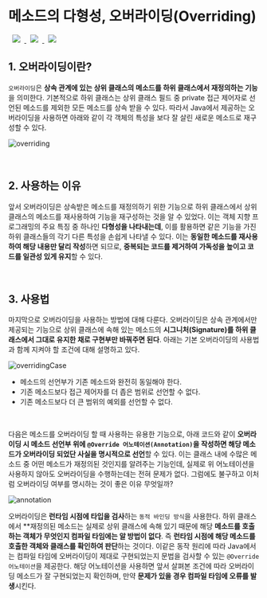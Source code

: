 # 메소드의 다형성, 오버라이딩(Overriding)
<a href="http://melonicedlatte.com/">
    <img src="https://img.shields.io/badge/Java-red"
        style="height : auto; margin-left : 8px; margin-right : 8px;"/>
    <img src="https://img.shields.io/badge/OOP-orange"
        style="height : auto; margin-left : 8px; margin-right : 8px;"/>
    <img src="https://img.shields.io/badge/Overriding-yellow" style="height : auto; margin-left : 8px; margin-right : 8px;"/>
</a>

## 1. 오버라이딩이란?
`오버라이딩`은 **상속 관계에 있는 상위 클래스의 메소드를 하위 클래스에서 재정의하는 기능**을 의미한다. 기본적으로 하위 클래스는 상위 클래스 
필드 중 private 접근 제어자로 선언된 메소드를 제외한 모든 메소드를 상속 받을 수 있다. 따라서 Java에서 제공하는 오버라이딩을 사용하면 
아래와 같이 각 객체의 특성을 보다 잘 살린 새로운 메소드로 재구성할 수 있다.

![overriding](https://user-images.githubusercontent.com/78818063/174488133-f437d68a-e775-4e2e-9507-e73715b0f950.png)

<br>

## 2. 사용하는 이유
앞서 오버라이딩은 상속받은 메소드를 재정의하기 위한 기능으로 하위 클래스에서 상위 클래스의 메소드를 재사용하여 기능을 재구성하는 것을 
알 수 있었다. 이는 객체 지향 프로그래밍의 주요 특징 중 하나인 **다형성을 나타내는데**, 이를 활용하면 같은 기능을 가진 하위 클래스들의 
각기 다른 특성을 손쉽게 나타낼 수 있다. 이는 **동일한 메소드를 재사용하여 해당 내용만 달리 작성**하면 되므로, **중복되는 코드를 제거하여 가독성을 
높이고 코드를 일관성 있게 유지**할 수 있다.

<br>

## 3. 사용법
마지막으로 오버라이딩을 사용하는 방법에 대해 다룬다. 오버라이딩은 상속 관계에서만 제공되는 기능으로 상위 클래스에 속해 있는 메소드의 
**시그니처(Signature)를 하위 클래스에서 그대로 유지한 채로 구현부만 바꿔주면 된다**. 아래는 기본 오버라이딩의 사용법과 함께 지켜야 
할 조건에 대해 설명하고 있다. 

![overridingCase](https://user-images.githubusercontent.com/78818063/174488138-cd105c2e-577f-404b-b368-dd4d50cef07f.png)

* 메소드의 선언부가 기존 메소드와 완전히 동일해야 한다.
* 기존 메소드보다 접근 제어자를 더 좁은 범위로 선언할 수 없다.
* 기존 메소드보다 더 큰 범위의 예외를 선언할 수 없다.

<br>

다음은 메소드를 오버라이딩 할 때 사용하는 유용한 기능으로, 아래 코드와 같이 **오버라이딩 시 메소드 선언부 위에 `@Override 어노테이션(Annotation)`을 
작성하면 해당 메소드가 오버라이딩 되었단 사실을 명시적으로 선언**할 수 있다. 이는 클래스 내에 수많은 메소드 중 어떤 메소드가 재정의된 것인지를 알려주는 기능인데, 
실제로 위 어노테이션을 사용하지 않아도 오버라이딩을 수행하는데는 전혀 문제가 없다. 그럼에도 불구하고 이처럼 오버라이딩 여부를 명시하는 것이 좋은 이유 무엇일까? 

![annotation](https://user-images.githubusercontent.com/78818063/174488141-b93558b6-058e-456b-8feb-aee7e702530b.png)

오버라이딩은 **런타임 시점에 타입을 검사**하는 `동적 바인딩 방식`을 사용한다. 하위 클래스에서 **재정의된 메소드는 실제로 상위 클래스에 속해 있기 때문에 해당 
**메소드를 호출하는 객체가 무엇인지 컴파일 타임에는 알 방법이 없다**. 즉 **런타임 시점에 해당 메소드를 호출한 객체와 클래스를 확인하여 판단**하는 것이다. 
이같은 동작 원리에 따라 Java에서는 컴파일 타임에 오버라이딩이 제대로 구현되었는지 문법을 검사할 수 있는 `@Override 어노테이션`을 제공한다. 해당 어노테이션을 
사용하면 앞서 살펴본 조건에 따라 오버라이딩 메소드가 잘 구현되었는지 확인하며, 만약 **문제가 있을 경우 컴파일 타임에 오류를 발생**시킨다. 

<br>
